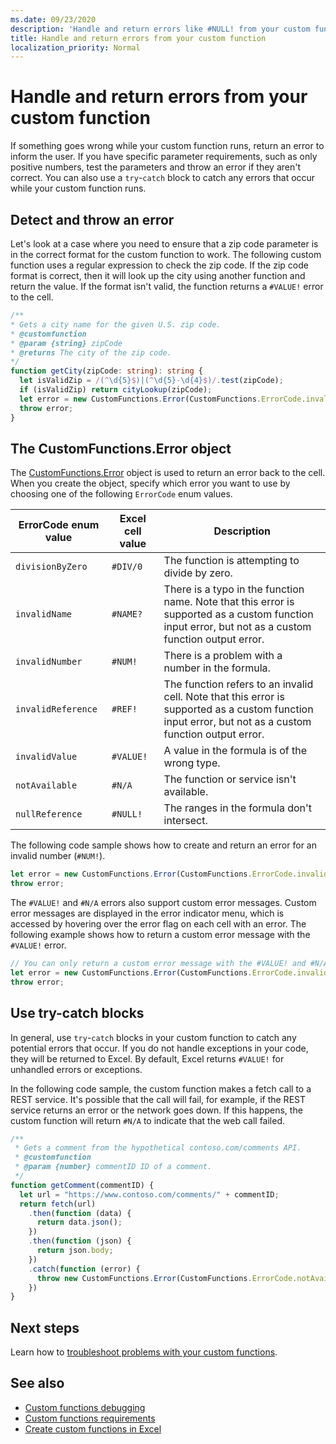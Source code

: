```yaml
---
ms.date: 09/23/2020
description: 'Handle and return errors like #NULL! from your custom function.'
title: Handle and return errors from your custom function
localization_priority: Normal
---
```


# Handle and return errors from your custom function

If something goes wrong while your custom function runs, return an error to inform the user. If you have specific parameter requirements, such as only positive numbers, test the parameters and throw an error if they aren't correct. You can also use a `try`-`catch` block to catch any errors that occur while your custom function runs.

## Detect and throw an error

Let's look at a case where you need to ensure that a zip code parameter is in the correct format for the custom function to work. The following custom function uses a regular expression to check the zip code. If the zip code format is correct, then it will look up the city using another function and return the value. If the format isn't valid, the function returns a `#VALUE!` error to the cell.

```typescript
/**
* Gets a city name for the given U.S. zip code.
* @customfunction
* @param {string} zipCode
* @returns The city of the zip code.
*/
function getCity(zipCode: string): string {
  let isValidZip = /(^\d{5}$)|(^\d{5}-\d{4}$)/.test(zipCode);
  if (isValidZip) return cityLookup(zipCode);
  let error = new CustomFunctions.Error(CustomFunctions.ErrorCode.invalidValue, "Please provide a valid U.S. zip code.");
  throw error;
}
```

## The CustomFunctions.Error object

The [CustomFunctions.Error](/javascript/api/custom-functions-runtime/customfunctions.error) object is used to return an error back to the cell. When you create the object, specify which error you want to use by choosing one of the following `ErrorCode` enum values.


|ErrorCode enum value  |Excel cell value  |Description  |
|---------------|---------|---------|
|`divisionByZero` | `#DIV/0`  | The function is attempting to divide by zero. |
|`invalidName`    | `#NAME?`  | There is a typo in the function name. Note that this error is supported as a custom function input error, but not as a custom function output error. | 
|`invalidNumber`  | `#NUM!`   | There is a problem with a number in the formula. |
|`invalidReference` | `#REF!` | The function refers to an invalid cell. Note that this error is supported as a custom function input error, but not as a custom function output error.|
|`invalidValue`   | `#VALUE!` | A value in the formula is of the wrong type. |
|`notAvailable`   | `#N/A`    | The function or service isn't available. |
|`nullReference`  | `#NULL!`  | The ranges in the formula don't intersect. |

The following code sample shows how to create and return an error for an invalid number (`#NUM!`).

```typescript
let error = new CustomFunctions.Error(CustomFunctions.ErrorCode.invalidNumber);
throw error;
```

The `#VALUE!` and `#N/A` errors also support custom error messages. Custom error messages are displayed in the error indicator menu, which is accessed by hovering over the error flag on each cell with an error. The following example shows how to return a custom error message with the `#VALUE!` error.

```typescript
// You can only return a custom error message with the #VALUE! and #N/A errors.
let error = new CustomFunctions.Error(CustomFunctions.ErrorCode.invalidValue, "The parameter can only contain lowercase characters.");
throw error;
```

## Use try-catch blocks

In general, use `try`-`catch` blocks in your custom function to catch any potential errors that occur. If you do not handle exceptions in your code, they will be returned to Excel. By default, Excel returns `#VALUE!` for unhandled errors or exceptions.

In the following code sample, the custom function makes a fetch call to a REST service. It's possible that the call will fail, for example, if the REST service returns an error or the network goes down. If this happens, the custom function will return `#N/A` to indicate that the web call failed.


```typescript
/**
 * Gets a comment from the hypothetical contoso.com/comments API.
 * @customfunction
 * @param {number} commentID ID of a comment.
 */
function getComment(commentID) {
  let url = "https://www.contoso.com/comments/" + commentID;
  return fetch(url)
    .then(function (data) {
      return data.json();
    })
    .then(function (json) {
      return json.body;
    })
    .catch(function (error) {
      throw new CustomFunctions.Error(CustomFunctions.ErrorCode.notAvailable);
    })
}
```

## Next steps

Learn how to [troubleshoot problems with your custom functions](custom-functions-troubleshooting.md).

## See also

* [Custom functions debugging](custom-functions-debugging.md)
* [Custom functions requirements](custom-functions-requirement-sets.md)
* [Create custom functions in Excel](custom-functions-overview.md)
